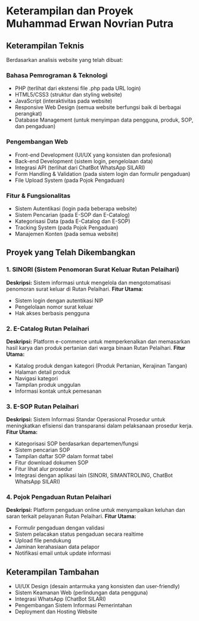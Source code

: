 # Keterampilan dan Proyek Muhammad Erwan Novrian Putra

## Keterampilan Teknis

Berdasarkan analisis website yang telah dibuat:

### Bahasa Pemrograman & Teknologi
- PHP (terlihat dari ekstensi file .php pada URL login)
- HTML5/CSS3 (struktur dan styling website)
- JavaScript (interaktivitas pada website)
- Responsive Web Design (semua website berfungsi baik di berbagai perangkat)
- Database Management (untuk menyimpan data pengguna, produk, SOP, dan pengaduan)

### Pengembangan Web
- Front-end Development (UI/UX yang konsisten dan profesional)
- Back-end Development (sistem login, pengelolaan data)
- Integrasi API (terlihat dari ChatBot WhatsApp SILARI)
- Form Handling & Validation (pada sistem login dan formulir pengaduan)
- File Upload System (pada Pojok Pengaduan)

### Fitur & Fungsionalitas
- Sistem Autentikasi (login pada beberapa website)
- Sistem Pencarian (pada E-SOP dan E-Catalog)
- Kategorisasi Data (pada E-Catalog dan E-SOP)
- Tracking System (pada Pojok Pengaduan)
- Manajemen Konten (pada semua website)

## Proyek yang Telah Dikembangkan

### 1. SINORI (Sistem Penomoran Surat Keluar Rutan Pelaihari)
**Deskripsi:** Sistem informasi untuk mengelola dan mengotomatisasi penomoran surat keluar di Rutan Pelaihari.
**Fitur Utama:**
- Sistem login dengan autentikasi NIP
- Pengelolaan nomor surat keluar
- Hak akses berbasis pengguna

### 2. E-Catalog Rutan Pelaihari
**Deskripsi:** Platform e-commerce untuk memperkenalkan dan memasarkan hasil karya dan produk pertanian dari warga binaan Rutan Pelaihari.
**Fitur Utama:**
- Katalog produk dengan kategori (Produk Pertanian, Kerajinan Tangan)
- Halaman detail produk
- Navigasi kategori
- Tampilan produk unggulan
- Informasi kontak untuk pemesanan

### 3. E-SOP Rutan Pelaihari
**Deskripsi:** Sistem Informasi Standar Operasional Prosedur untuk meningkatkan efisiensi dan transparansi dalam pelaksanaan prosedur kerja.
**Fitur Utama:**
- Kategorisasi SOP berdasarkan departemen/fungsi
- Sistem pencarian SOP
- Tampilan daftar SOP dalam format tabel
- Fitur download dokumen SOP
- Fitur lihat alur prosedur
- Integrasi dengan aplikasi lain (SINORI, SIMANTROLING, ChatBot WhatsApp SILARI)

### 4. Pojok Pengaduan Rutan Pelaihari
**Deskripsi:** Platform pengaduan online untuk menyampaikan keluhan dan saran terkait pelayanan Rutan Pelaihari.
**Fitur Utama:**
- Formulir pengaduan dengan validasi
- Sistem pelacakan status pengaduan secara realtime
- Upload file pendukung
- Jaminan kerahasiaan data pelapor
- Notifikasi email untuk update informasi

## Keterampilan Tambahan
- UI/UX Design (desain antarmuka yang konsisten dan user-friendly)
- Sistem Keamanan Web (perlindungan data pengguna)
- Integrasi WhatsApp (ChatBot SILARI)
- Pengembangan Sistem Informasi Pemerintahan
- Deployment dan Hosting Website
